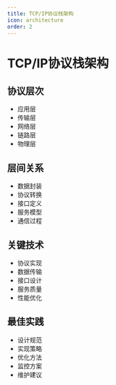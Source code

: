 ```yaml
---
title: TCP/IP协议栈架构
icon: architecture
order: 2
---
```


# TCP/IP协议栈架构

## 协议层次
- 应用层
- 传输层
- 网络层
- 链路层
- 物理层

## 层间关系
- 数据封装
- 协议转换
- 接口定义
- 服务模型
- 通信过程

## 关键技术
- 协议实现
- 数据传输
- 接口设计
- 服务质量
- 性能优化

## 最佳实践
- 设计规范
- 实现策略
- 优化方法
- 监控方案
- 维护建议
